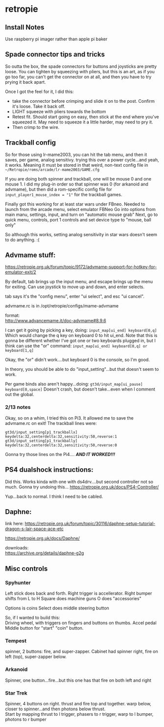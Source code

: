 # retropie

## Install Notes
Use raspberry pi imager rather than apple pi baker

## Spade connector tips and tricks
So outta the box, the spade connectors for buttons and joysticks are pretty loose.  You can tighten by squeezing with pliers, but this is an art, as if you go too far, you can't get the connector on at all, and then you have to try prying it back apart.

Once I got the feel for it, I did this:
* take the connector before crimping and slide it on to the post.  Confirm it's loose.  Take it back off.
* LIGHT squeeze with pliers towards the bottom
* Retest fit.  Should start going on easy, then stick at the end where you've squeezed it.  May need to squeeze it a little harder, may need to pry it.
* Then crimp to the wire.

## Trackball config
So for those using lr-mame2003, you can hit the tab menu, and then it saves, per game, analog sensitivy.  trying this over a power cycle...and yeah, it works.  Meaning it must be stored in that weird, non-text config file in `~/Retropie/roms/arcade/lr-mame2003/GAME.cfg`

If you are doing both spinner and trackball, one will be mouse 0 and one mouse 1.  I did my plug-in order so that spinner was 0 (for arkanoid and advmame), but then did a rom-specific config file for `input_player1_mouse_index = "1"` for the trackball games.

Finally got this working for at least star wars under FBneo.
Needed to launch from the arcade menu, select emulator FBNeo
Go into options from main manu, settings, input, and turn on "automatic mouse grab"
Next, go to quick menu, controls, port 1 controls and set device type to "mouse, ball only"

So although this works, setting analog sensitivity in star wars doesn't seem to do anything.  :(




## Advmame stuff:
https://retropie.org.uk/forum/topic/9172/advmame-support-for-hotkey-for-emulator-exit/2

By default, tab brings up the input menu, and escape brings up the menu for exiting.  Can use joystick to move up and down, and enter selects.

tab says it's the "config menu", enter "ui select", and esc "ui cancel".

advmame.rc is in /opt/retropie/configs/mame-advmame

format:  
http://www.advancemame.it/doc-advmame#8.9.6

I can get it going by picking a key, doing:
```input_map[ui_end] keyboard[0,q]```
Which would change the q key on keyboard 0 to hit ui_end.  Note that this is gonna be different whether I've got one or two keyboards plugged in, but I think can use the "or" command:
```input_map[ui_end] keyboard[0,q] or keyboard[1,q]```

Okay, the "or" didn't work....but keyboard 0 is the console, so I'm good.

In theory, you should be able to do "input_setting"...but that doesn't seem to work.

Per game binds also aren't happy...doing:
```gt3d/input_map[ui_pause] keyboard[0,space]```
Doesn't crash, but doesn't take...even when I comment out the global.

### 2/13 notes
Okay, so on a whim, I tried this on Pi3.
It allowed me to save the advmame.rc on exit!
The trackball lines were:
```
gt3d/input_setting[p1_trackballx] keydelta:32,centerdelta:32,sensitivity:50,reverse:1
gt3d/input_setting[p1_trackbally] keydelta:32,centerdelta:32,sensitivity:50,reverse:0
```
Gonna try those lines on the Pi4....
***AND IT WORKED!!!***


## PS4 dualshock instructions:
Did this.  Works kinda with one with ds4drv....but second controller not so much.  Gonna try undoing this...
https://retropie.org.uk/docs/PS4-Controller/

Yup...back to normal.  I think I need to be cabled.

## Daphne:
link here:
https://retropie.org.uk/forum/topic/30116/daphne-setup-tutorial-dragon-s-lair-space-ace-etc

https://retropie.org.uk/docs/Daphne/

downloads:  
https://archive.org/details/daphne-g2g


## Misc controls
### Spyhunter
Left stick does back and forth.
Right trigger is accellerator.
Right bumper shifts from L to H
Square does machine guns
O does "accessories"

Options is coins
Select does middle steering button

So, if I wanted to build this:  
Driving wheel, with triggers on fingers and buttons on thumbs.
Accel pedal
Middle button for "start"
"coin" button.

### Tempest
spinner, 2 buttons:  fire, and super-zapper.  Cabinet had spinner right, fire on left (top), super-zapper below.

### Arkanoid
Spinner, one button...fire...but this one has that fire on both left and right

### Star Trek
Spinner, 4 buttons on right.  thrust and fire top and together.  warp below, closer to spinner...and then photons below thrust.  
Start by mapping thrust to l trigger, phasers to r trigger, warp to l bumper, photons to r bumper
